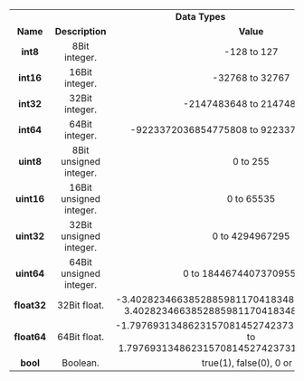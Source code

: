 <table>
  <tr align="center">
    <td colspan="3"><b>Data Types</b></td>
  </tr>
  <tr align="center">
    <td><b>Name</b></td>
    <td><b>Description</b></td>
    <td><b>Value</b></td>
  </tr>
  <tr align="center">
    <td><b>int8</b></td>
    <td>8Bit integer.</td>
    <td>-128 to 127</td>
  </tr>
  <tr align="center">
    <td><b>int16</b></td>
    <td>16Bit integer.</td>
    <td>-32768 to 32767</td>
  </tr>
  <tr align="center">
    <td><b>int32</b></td>
    <td>32Bit integer.</td>
    <td>-2147483648 to 2147483647</td>
  </tr>
  <tr align="center">
    <td><b>int64</b></td>
    <td>64Bit integer.</td>
    <td>-9223372036854775808 to 9223372036854775807</td>
  </tr>
  <tr align="center">
    <td><b>uint8</b></td>
    <td>8Bit unsigned integer.</td>
    <td>0 to 255</td>
  </tr>
  <tr align="center">
    <td><b>uint16</b></td>
    <td>16Bit unsigned integer.</td>
    <td>0 to 65535</td>
  </tr>
  <tr align="center">
    <td><b>uint32</b></td>
    <td>32Bit unsigned integer.</td>
    <td>0 to 4294967295</td>
  </tr>
  <tr align="center">
    <td><b>uint64</b></td>
    <td>64Bit unsigned integer.</td>
    <td>0 to 18446744073709551615</td>
  </tr>
  <tr align="center">
    <td><b>float32</b></td>
    <td>32Bit float.</td>
    <td>-3.40282346638528859811704183484516925440e+38 to 3.40282346638528859811704183484516925440e+38</td>
  </tr>
  <tr align="center">
    <td><b>float64</b></td>
    <td>64Bit float.</td>
    <td>-1.797693134862315708145274237317043567981e+308 to 1.797693134862315708145274237317043567981e+308</td>
  </tr>
  <tr align="center">
    <td><b>bool</b></td>
    <td>Boolean.</td>
    <td>true(1), false(0), 0 or 1</td>
  </tr>
</table>
